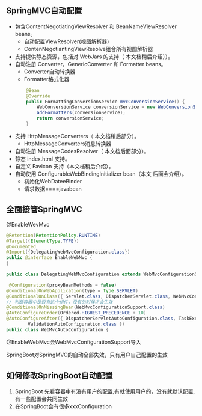 ## SpringMVC自动配置   
- 包含ContentNegotiatingViewResolver 和 BeanNameViewResolver beans。
	- 自动配置ViewResolver(视图解析器)
	- ContenNegotiantingViewResolve组合所有视图解析器
- 支持提供静态资源，包括对 WebJars 的支持（ 本文档稍后介绍））。
- 自动注册 Converter，GenericConverter 和 Formatter beans。
	- Converter自动转换器
	- Formatter格式化器
	```java	
	 	@Bean
		@Override
		public FormattingConversionService mvcConversionService() {
			WebConversionService conversionService = new WebConversionService(this.mvcProperties.getDateFormat());
			addFormatters(conversionService);
			return conversionService;
		}
	```
- 支持 HttpMessageConverters（ 本文档稍后部分）。
	- HttpMessageConverters消息转换器
- 自动注册 MessageCodesResolver（ 本文档后面部分）。
- 静态 index.html 支持。
- 自定义 Favicon 支持（本文档稍后介绍）。
- 自动使用 ConfigurableWebBindingInitializer bean（本文 后面会介绍）。
	- 初始化WebDateeBinder
	- 请求数据====javabean

## 全面接管SpringMVC
 @EnableWevMvc
 ```java
@Retention(RetentionPolicy.RUNTIME)
@Target({ElementType.TYPE})
@Documented
@Import({DelegatingWebMvcConfiguration.class})
public @interface EnableWebMvc {
}

 ```
 ```java
public class DelegatingWebMvcConfiguration extends WebMvcConfigurationSupport {
 ```

```java
 @Configuration(proxyBeanMethods = false)
@ConditionalOnWebApplication(type = Type.SERVLET)
@ConditionalOnClass({ Servlet.class, DispatcherServlet.class, WebMvcConfigurer.class })
// 判断容器中是否有这个组件，没有的时候才会生效
@ConditionalOnMissingBean(WebMvcConfigurationSupport.class)
@AutoConfigureOrder(Ordered.HIGHEST_PRECEDENCE + 10)
@AutoConfigureAfter({ DispatcherServletAutoConfiguration.class, TaskExecutionAutoConfiguration.class,
		ValidationAutoConfiguration.class })
public class WebMvcAutoConfiguration {
```

 @EnableWebMvc会WebMvcConfigurationSupport导入
 
 SpringBoot对SpringMVC的自动全部失效，只有用户自己配置的生效
 
## 如何修改SpringBoot自动配置
 1. SpringBoot
	先看容器中有没有用户的配置,有就使用用户的，没有就默认配置,有一些配置会共同生效
 2. 在SpringBoot会有很多xxxConfiguration
